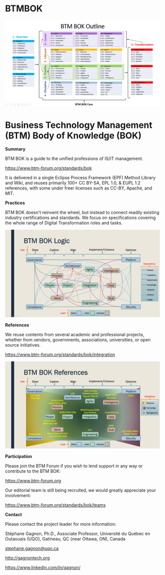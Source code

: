 # BTMBOK

![BTM BOK Outlline](BTM-BOK-Outline-v2-diagram.png "BTM BOK Outlline")




Business Technology Management (BTM) Body of Knowledge (BOK)
============================================================

**Summary**

BTM BOK is a guide to the unified professions of IS/IT management.

https://www.btm-forum.org/standards/bok

It is delivered in a single Eclipse Process Framework (EPF) Method Library and Wiki, and reuses primarily 100+ CC BY-SA, EPL 1.0, & EUPL 1.2 references, with some under freer licenses such as CC-BY, Apache, and MIT.

**Practices**

BTM BOK doesn't reinvent the wheel, but instead to connect readily existing industry certifications and standards. We focus on specifications covering the whole range of Digital Transformation roles and tasks.

![BTM BOK Practices](new-v2-fig-2-flos-sources.png "BTM BOK Practices")

**References**

We reuse contents from several academic and professional projects, whether from vendors, governments, associations, universities, or open source initiatives.

https://www.btm-forum.org/standards/bok/integration

![BTM BOK References](new-v2-fig-1-flos-sources.png "BTM BOK References")

**Participation**

Please join the BTM Forum if you wish to lend support in any way or contribute to the BTM BOK:

https://www.btm-forum.org

Our editorial team is still being recruited, we would greatly appreciate your involvement:

https://www.btm-forum.org/standards/bok/teams

**Contact**

Please contact the project leader for more information:

Stéphane Gagnon, Ph.D., Associate Professor, Université du Québec en Outaouais (UQO), Gatineau, QC (near Ottawa, ON), Canada

stephane.gagnon@uqo.ca

http://gagnontech.org

https://www.linkedin.com/in/gagnon/





